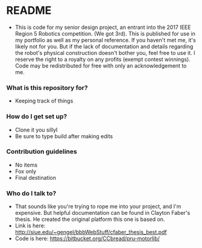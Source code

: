# README #

* This is code for my senior design project, an entrant into the 2017 IEEE Region 5 Robotics competition. (We got 3rd). This is published for use in my portfolio as well as my personal reference. If you haven't met me, it's likely not for you. But if the lack of documentation and details regarding the robot's physical construction doesn't bother you, feel free to use it. I reserve the right to a royalty on any profits (exempt contest winnings). Code may be redistributed for free with only an acknowledgement to me.

### What is this repository for? ###

* Keeping track of things

### How do I get set up? ###

* Clone it you sillyI
* Be sure to type build after making edits

### Contribution guidelines ###

* No items
* Fox only 
* Final destination

### Who do I talk to? ###

* That sounds like you're trying to rope me into your project, and I'm
  expensive. But helpful documentation can be found in Clayton Faber's thesis.
  He created the original platform this one is based on.
* Link is here: http://siue.edu/~gengel/bbbWebStuff/cfaber_thesis_best.pdf
* Code is here: https://bitbucket.org/CCbread/pru-motorlib/
